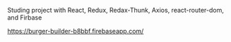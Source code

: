  Studing project with React, Redux, Redax-Thunk, Axios, react-router-dom, and Firbase
 
 https://burger-builder-b8bbf.firebaseapp.com/
